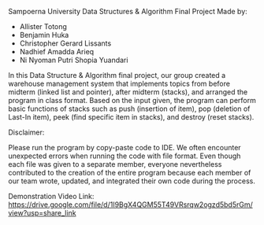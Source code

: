 Sampoerna University Data Structures & Algorithm Final Project
Made by:
- Allister Totong
- Benjamin Huka
- Christopher Gerard Lissants
- Nadhief Amadda Arieq
- Ni Nyoman Putri Shopia Yuandari

In this Data Structure & Algorithm final project, our group created a warehouse management system that implements topics from before midterm (linked list and pointer), after midterm (stacks), and arranged the program in class format. Based on the input given, the program can perform basic functions of stacks such as push (insertion of item), pop (deletion of Last-In item), peek (find specific item in stacks), and destroy (reset stacks). 

Disclaimer:

Please run the program by copy-paste code to IDE. We often encounter unexpected errors when running the code with file format.
Even though each file was given to a separate member, everyone nevertheless contributed to the creation of the entire program because each member of our team wrote, updated, and integrated their own code during the process.

Demonstration Video Link:
https://drive.google.com/file/d/1I9BgX4QGM55T49VRsrqw2ogzd5bd5rGm/view?usp=share_link
